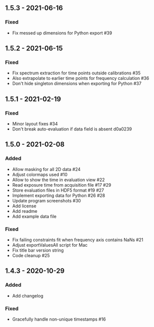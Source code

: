 ## 1.5.3 - 2021-06-16

### Fixed
- Fix messed up dimensions for Python export #39

## 1.5.2 - 2021-06-15

### Fixed
- Fix spectrum extraction for time points outside calibrations #35
- Also extrapolate to earlier time points for frequency calculation #36
- Don't hide singleton dimensions when exporting for Python #37

## 1.5.1 - 2021-02-19

### Fixed
- Minor layout fixes #34
- Don't break auto-evaluation if data field is absent d0a0239

## 1.5.0 - 2021-02-08

### Added
- Allow masking for all 2D data #24
- Adjust colormaps used #10
- Allow to show the time in evaluation view #22
- Read exposure time from acquisition file #17 #29
- Store evaluation files in HDF5 format #19 #27 
- Implement exporting data for Python #26 #28
- Update program screenshots #30
- Add license
- Add readme
- Add example data file

### Fixed
- Fix failing constraints fit when frequency axis contains NaNs #21
- Adjust exportValuesAll script for Mac
- Fix title bar version string
- Code cleanup #25

## 1.4.3 - 2020-10-29

### Added
- Add changelog

### Fixed
- Gracefully handle non-unique timestamps #16